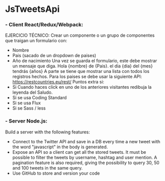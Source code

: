 # JsTweetsApi

### - Client React/Redux/Webpack:
EJERCICIO TÉCNICO:
Crear un componente o un grupo de componentes que traigan un formulario con:
- Nombre
- Pais (sacado de un dropdown de paises)
- Año de nacimiento
Una vez se guarda el formulario, este debe mostrar un mensaje que diga.
Hola {nombre} de {Pais}. el dia {dia} del {mes} tendrás {años}
A parte se tiene que mostrar una lista con todos los registros hechos.
Para los paises se debe usar la siguiente API:
https://restcountries.eu/rest/
Puntos extra si:
- Si Cuando haces click en uno de los anteriores visitantes redibuja la leyenda del Saludo.
- Si se usa Coding Standard
- Si se usa Flux
- Si se Sass / less


### - Server Node.js:
Build a server with the following features:
- Connect to the Twitter API and save in a DB every time a new tweet with the word "javascript" in the body is generated.
- Expose an API so a client can get all the stored tweets. It must be possible to filter the tweets by username, hashtag
and user mention. A pagination feature is also required, giving the possibility to query 30, 50 and 100 tweets in the same
query.
- Use GitHub to store and version your code
